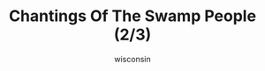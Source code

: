 ---
media: "images/rounds/round_4_2/swamp_people_2.png"
media_type: image
title: Chantings Of The Swamp People (2/3)
author: wisconsin
desc: Just as the NT colonists could not understand Russian, the Soviet crew could not understand English.
---